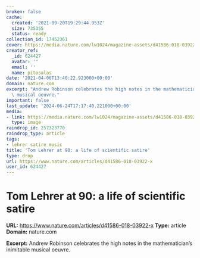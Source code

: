 ```yaml
---
broken: false
cache:
  created: '2021-09-20T19:29:44.953Z'
  size: 735355
  status: ready
collection_id: 17452361
cover: https://media.nature.com/lw1024/magazine-assets/d41586-018-03922-x/d41586-018-03922-x_15570340.jpg
creator_ref:
  _id: 624427
  avatar: ''
  email: ''
  name: pitosalas
date: '2021-04-06T13:40:22.923000+00:00'
domain: nature.com
excerpt: "Andrew Robinson celebrates the high notes in the mathematician\u2019s inimitable\
  \ musical oeuvre."
important: false
last_update: '2024-06-24T17:17:40.221000+00:00'
media:
- link: https://media.nature.com/lw1024/magazine-assets/d41586-018-03922-x/d41586-018-03922-x_15570340.jpg
  type: image
raindrop_id: 257323770
raindrop_type: article
tags:
- lehrer satire music
title: 'Tom Lehrer at 90: a life of scientific satire'
type: drop
url: https://www.nature.com/articles/d41586-018-03922-x
user_id: 624427
---
```


# Tom Lehrer at 90: a life of scientific satire

**URL:** https://www.nature.com/articles/d41586-018-03922-x
**Type:** article
**Domain:** nature.com

**Excerpt:** Andrew Robinson celebrates the high notes in the mathematician’s inimitable musical oeuvre.

